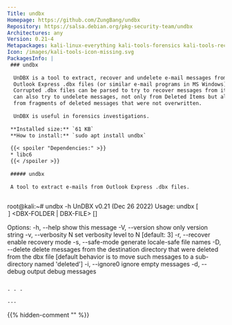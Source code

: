 ```yaml
---
Title: undbx
Homepage: https://github.com/ZungBang/undbx
Repository: https://salsa.debian.org/pkg-security-team/undbx
Architectures: any
Version: 0.21-4
Metapackages: kali-linux-everything kali-tools-forensics kali-tools-recover kali-tools-respond 
Icon: /images/kali-tools-icon-missing.svg
PackagesInfo: |
 ### undbx
 
  UnDBX is a tool to extract, recover and undelete e-mail messages from MS
  Outlook Express .dbx files (or similar e-mail programs in MS Windows).
  Corrupted .dbx files can be parsed to try to recover messages from it. It
  can also try to undelete messages, not only from Deleted Items but also
  from fragments of deleted messages that were not overwritten.
   
  UnDBX is useful in forensics investigations.
 
 **Installed size:** `61 KB`  
 **How to install:** `sudo apt install undbx`  
 
 {{< spoiler "Dependencies:" >}}
 * libc6 
 {{< /spoiler >}}
 
 ##### undbx
 
 A tool to extract e-mails from Outlook Express .dbx files.
 
 ```
 root@kali:~# undbx -h
 UnDBX v0.21 (Dec 26 2022)
 Usage: undbx [<OPTION>] <DBX-FOLDER | DBX-FILE> [<OUTPUT-FOLDER>]
 
 Options:
 	-h, --help        	 show this message
 	-V, --version     	 show only version string
 	-v, --verbosity N 	 set verbosity level to N [default: 3]
 	-r, --recover     	 enable recovery mode
 	-s, --safe-mode   	 generate locale-safe file names
 	-D, --delete      	 delete messages from the destination directory
 	                  	 that were deleted from the dbx file
 	                  	 [default behavior is to move such messages to
 	                  	  a sub-directory named 'deleted']
 	-i, --ignore0     	 ignore empty messages
 	-d, --debug       	 output debug messages
 ```
 
 - - -
 
---
```

{{% hidden-comment "<!--Do not edit anything above this line-->" %}}
